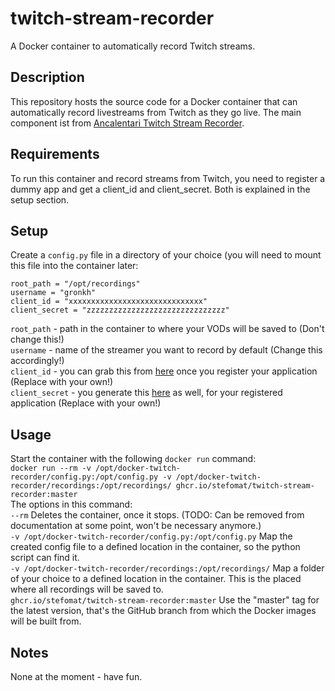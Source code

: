# twitch-stream-recorder
A Docker container to automatically record Twitch streams.

## Description
This repository hosts the source code for a Docker container that can automatically record livestreams from Twitch as they go live.
The main component ist from [Ancalentari Twitch Stream Recorder](https://github.com/ancalentari/twitch-stream-recorder).

## Requirements
To run this container and record streams from Twitch,
you need to register a dummy app and get a client_id and client_secret. Both is explained in the setup section.

## Setup
Create a `config.py` file in a directory of your choice (you will need to mount this file into the container later:

```properties
root_path = "/opt/recordings"
username = "gronkh"
client_id = "xxxxxxxxxxxxxxxxxxxxxxxxxxxxxx"
client_secret = "zzzzzzzzzzzzzzzzzzzzzzzzzzzzzzz"
```

`root_path` - path in the container to where your VODs will be saved to (Don't change this!)  
`username` - name of the streamer you want to record by default (Change this accordingly!)  
`client_id` - you can grab this from [here](https://dev.twitch.tv/console/apps) once you register your application (Replace with your own!)  
`client_secret` - you generate this [here](https://dev.twitch.tv/console/apps) as well, for your registered application (Replace with your own!)

## Usage
Start the container with the following `docker run` command:  
`docker run --rm -v /opt/docker-twitch-recorder/config.py:/opt/config.py -v /opt/docker-twitch-recorder/recordings:/opt/recordings/ ghcr.io/stefomat/twitch-stream-recorder:master`  
The options in this command:  
`--rm` Deletes the container, once it stops. (TODO: Can be removed from documentation at some point, won't be necessary anymore.)  
`-v /opt/docker-twitch-recorder/config.py:/opt/config.py` Map the created config file to a defined location in the container, so the python script can find it.  
`-v /opt/docker-twitch-recorder/recordings:/opt/recordings/` Map a folder of your choice to a defined location in the container. This is the placed where all recordings will be saved to.  
`ghcr.io/stefomat/twitch-stream-recorder:master` Use the "master" tag for the latest version, that's the GitHub branch from which the Docker images will be built from.

## Notes
None at the moment - have fun.
